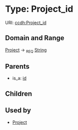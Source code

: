 
# Type: Project_id




URI: [ccdh:Project_id](https://example.org/ccdh/Project_id)


## Domain and Range

[Project](Project.md) ->  <sub>REQ</sub> [String](types/String.md)

## Parents

 *  is_a: [id](id.md)

## Children


## Used by

 * [Project](Project.md)
